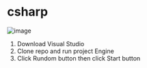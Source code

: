 # csharp
![image](https://user-images.githubusercontent.com/71022195/230791361-77f3d91c-85a3-4c84-85ae-ff00bdcd2a4a.png)
1. Download Visual Studio
2. Clone repo and run project Engine
3. Click Rundom button then click Start button
